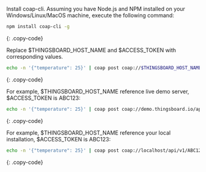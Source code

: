 Install coap-cli. Assuming you have Node.js and NPM installed on your Windows/Linux/MacOS machine, execute the following command:

```bash
npm install coap-cli -g
```
{: .copy-code}

Replace $THINGSBOARD_HOST_NAME and $ACCESS_TOKEN with corresponding values.

```bash
echo -n '{"temperature": 25}' | coap post coap://$THINGSBOARD_HOST_NAME/api/v1/$ACCESS_TOKEN/telemetry
```
{: .copy-code}

For example, $THINGSBOARD_HOST_NAME reference live demo server, $ACCESS_TOKEN is ABC123:

```bash
echo -n '{"temperature": 25}' | coap post coap://demo.thingsboard.io/api/v1/ABC123/telemetry
```
{: .copy-code}

For example, $THINGSBOARD_HOST_NAME reference your local installation, $ACCESS_TOKEN is ABC123:

```bash
echo -n '{"temperature": 25}' | coap post coap://localhost/api/v1/ABC123/telemetry
```
{: .copy-code}

<br/>
<br/>
